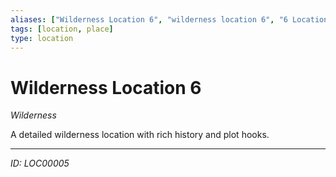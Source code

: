 ```yaml
---
aliases: ["Wilderness Location 6", "wilderness location 6", "6 Location Wilderness"]
tags: [location, place]
type: location
---
```


# Wilderness Location 6

*Wilderness*

A detailed wilderness location with rich history and plot hooks.

---
*ID: LOC00005*